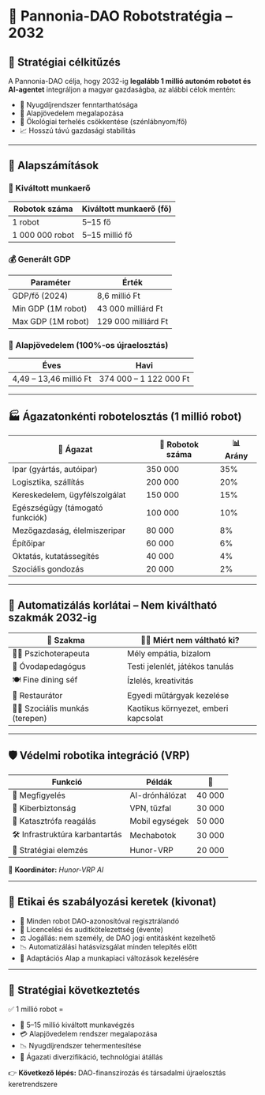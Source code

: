 
# 🤖 Pannonia-DAO Robotstratégia – 2032

## 🎯 Stratégiai célkitűzés

A Pannonia-DAO célja, hogy 2032-ig **legalább 1 millió autonóm robotot és AI-agentet** integráljon a magyar gazdaságba, az alábbi célok mentén:

- 🧃 Nyugdíjrendszer fenntarthatósága  
- 💸 Alapjövedelem megalapozása  
- 🌿 Ökológiai terhelés csökkentése (szénlábnyom/fő)  
- 📈 Hosszú távú gazdasági stabilitás  

---

## 🧮 Alapszámítások

### 👥 Kiváltott munkaerő

| Robotok száma | Kiváltott munkaerő (fő) |
|----------------|--------------------------|
| 1 robot        | 5–15 fő                  |
| 1 000 000 robot| 5–15 millió fő           |

### 💰 Generált GDP

| Paraméter       | Érték                     |
|------------------|---------------------------|
| GDP/fő (2024)     | 8,6 millió Ft             |
| Min GDP (1M robot)| 43 000 milliárd Ft        |
| Max GDP (1M robot)| 129 000 milliárd Ft       |

### 💸 Alapjövedelem (100%-os újraelosztás)

| Éves | Havi |
|------|------|
| 4,49 – 13,46 millió Ft | 374 000 – 1 122 000 Ft |

---

## 🏭 Ágazatonkénti robotelosztás (1 millió robot)

| 📌 Ágazat | 🤖 Robotok száma | 📊 Arány |
|----------|------------------|----------|
| Ipar (gyártás, autóipar) | 350 000 | 35% |
| Logisztika, szállítás | 200 000 | 20% |
| Kereskedelem, ügyfélszolgálat | 150 000 | 15% |
| Egészségügy (támogató funkciók) | 100 000 | 10% |
| Mezőgazdaság, élelmiszeripar | 80 000 | 8% |
| Építőipar | 60 000 | 6% |
| Oktatás, kutatássegítés | 40 000 | 4% |
| Szociális gondozás | 20 000 | 2% |

---

## 🚫 Automatizálás korlátai – Nem kiváltható szakmák 2032-ig

| 👤 Szakma | 🙅‍♂️ Miért nem váltható ki? |
|----------|----------------------------|
| 👩‍⚕️ Pszichoterapeuta | Mély empátia, bizalom |
| 🧸 Óvodapedagógus | Testi jelenlét, játékos tanulás |
| 🍽️ Fine dining séf | Ízlelés, kreativitás |
| 🎨 Restaurátor | Egyedi műtárgyak kezelése |
| 🧍‍♂️ Szociális munkás (terepen) | Kaotikus környezet, emberi kapcsolat |

---

## 🛡️ Védelmi robotika integráció (VRP)

| Funkció | Példák | 🤖 |
|--------|--------|----|
| 🚁 Megfigyelés | AI-drónhálózat | 40 000 |
| 🔐 Kiberbiztonság | VPN, tűzfal | 30 000 |
| 🦾 Katasztrófa reagálás | Mobil egységek | 50 000 |
| 🛠️ Infrastruktúra karbantartás | Mechabotok | 30 000 |
| 🧠 Stratégiai elemzés | Hunor-VRP | 20 000 |

🧠 **Koordinátor:** *Hunor-VRP AI*

---

## 📜 Etikai és szabályozási keretek (kivonat)

- 🔏 Minden robot DAO-azonosítóval regisztrálandó  
- 🧾 Licencelési és auditkötelezettség (évente)  
- ⚖️ Jogállás: nem személy, de DAO jogi entitásként kezelhető  
- 📉 Automatizálási hatásvizsgálat minden telepítés előtt  
- 💼 Adaptációs Alap a munkapiaci változások kezelésére  

---

## 🧬 Stratégiai következtetés

✅ 1 millió robot =  
- 💼 5–15 millió kiváltott munkavégzés  
- 💳 Alapjövedelem rendszer megalapozása  
- 📉 Nyugdíjrendszer tehermentesítése  
- 🔄 Ágazati diverzifikáció, technológiai átállás

👉 **Következő lépés:** DAO-finanszírozás és társadalmi újraelosztás keretrendszere
